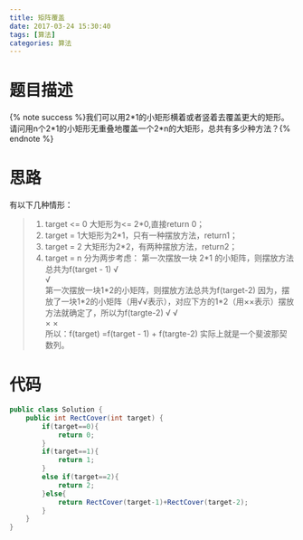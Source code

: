 ```yaml
---
title: 矩阵覆盖
date: 2017-03-24 15:30:40
tags: [算法]
categories: 算法
---
```

# 题目描述
{% note success %}我们可以用2\*1的小矩形横着或者竖着去覆盖更大的矩形。请问用n个2\*1的小矩形无重叠地覆盖一个2\*n的大矩形，总共有多少种方法？{% endnote %}
<!--more-->
# 思路
有以下几种情形：

> 1. target <= 0 大矩形为<= 2\*0,直接return 0；
> 2. target = 1大矩形为2\*1，只有一种摆放方法，return1；
> 3. target = 2 大矩形为2\*2，有两种摆放方法，return2；
> 4. target = n 分为两步考虑：
第一次摆放一块 2*1 的小矩阵，则摆放方法总共为f(target - 1)
√	 	 	 	 	 	 	 
√	 	 	 	 	 	 	 	 	 	 	 	 	 
第一次摆放一块1\*2的小矩阵，则摆放方法总共为f(target-2)
因为，摆放了一块1\*2的小矩阵（用√√表示），对应下方的1\*2（用××表示）摆放方法就确定了，所以为f(targte-2)
√	√	 	 	 	 	 	 
×	×	 	 
所以：f(target) =f(target - 1) + f(targte-2)
实际上就是一个斐波那契数列。


# 代码
```java
public class Solution {  
    public int RectCover(int target) {  
        if(target==0){  
            return 0;  
        } 
        if(target==1){  
            return 1;  
        }  
        else if(target==2){  
            return 2;  
        }else{  
            return RectCover(target-1)+RectCover(target-2);  
        }  
    }  
} 
```